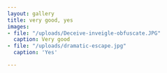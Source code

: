```yaml
---
layout: gallery
title: very good, yes
images:
- file: "/uploads/Deceive-inveigle-obfuscate.JPG"
  caption: Very good
- file: "/uploads/dramatic-escape.jpg"
  caption: 'Yes'

---
```

